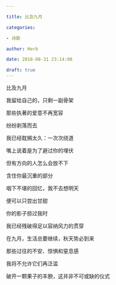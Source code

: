 ```yaml
---

title: 比及九月

categories:

- 诗歌

author: Herb

date: 2018-08-31 23:14:08

draft: true
---
```


比及九月

我留给自己的，只剩一副骨架

那些执著的爱意不再宽容

纷纷剥落而去



我已经耽搁太久：一次次绕道

嘴上说着是为了避过你的埋伏

但有方向的人怎么会放不下

含住你最沉重的部分



咽下不堪的回忆，我不去想明天

便可以只尝出甘甜

你的影子掠过我时

我已经残破得足以容纳风力的贯穿



在九月，生活总要继续，秋天势必到来

那些过往的不安、惊惧和窒息感

我将不允许它们再泛滥

破开一颗果子的丰腴，这并非不可或缺的仪式

